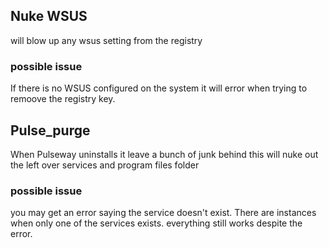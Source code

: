## Nuke WSUS
will blow up any wsus setting from the registry

### possible issue
If there is no WSUS configured on the system it will error when trying to remoove the registry key.


## Pulse_purge
When Pulseway uninstalls it leave a bunch of junk behind this will nuke out the left over services and program files folder

### possible issue
you may get an error saying the service doesn't exist. There are instances when only one of the services exists. everything still works despite the error.
